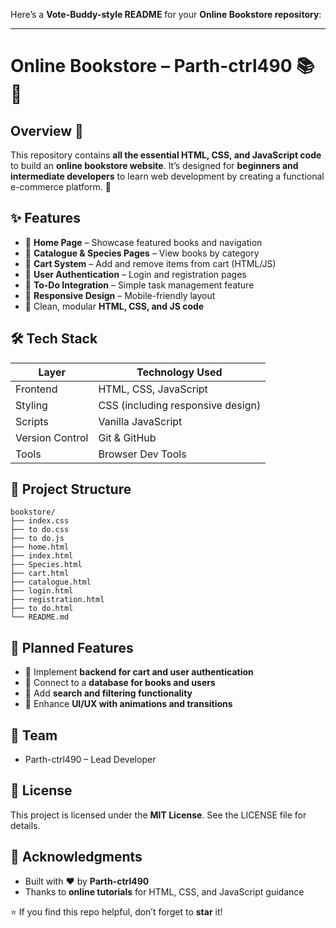 Here’s a **Vote-Buddy-style README** for your **Online Bookstore repository**:

---

# Online Bookstore – Parth-ctrl490 📚🛒

## Overview 📝

This repository contains **all the essential HTML, CSS, and JavaScript code** to build an **online bookstore website**. It’s designed for **beginners and intermediate developers** to learn web development by creating a functional e-commerce platform. 🚀

## ✨ Features

* 🔹 **Home Page** – Showcase featured books and navigation
* 🔹 **Catalogue & Species Pages** – View books by category
* 🔹 **Cart System** – Add and remove items from cart (HTML/JS)
* 🔹 **User Authentication** – Login and registration pages
* 🔹 **To-Do Integration** – Simple task management feature
* 🔹 **Responsive Design** – Mobile-friendly layout
* 🔹 Clean, modular **HTML, CSS, and JS code**

## 🛠️ Tech Stack

| Layer           | Technology Used                   |
| --------------- | --------------------------------- |
| Frontend        | HTML, CSS, JavaScript             |
| Styling         | CSS (including responsive design) |
| Scripts         | Vanilla JavaScript                |
| Version Control | Git & GitHub                      |
| Tools           | Browser Dev Tools                 |

## 📂 Project Structure

```
bookstore/
├── index.css
├── to do.css
├── to do.js
├── home.html
├── index.html
├── Species.html
├── cart.html
├── catalogue.html
├── login.html
├── registration.html
├── to do.html
└── README.md
```

## 🔮 Planned Features

* 📌 Implement **backend for cart and user authentication**
* 📌 Connect to a **database for books and users**
* 📌 Add **search and filtering functionality**
* 📌 Enhance **UI/UX with animations and transitions**

## 👥 Team

* Parth-ctrl490 – Lead Developer

## 📜 License

This project is licensed under the **MIT License**. See the LICENSE file for details.

## 🙌 Acknowledgments

* Built with ❤️ by **Parth-ctrl490**
* Thanks to **online tutorials** for HTML, CSS, and JavaScript guidance

⭐ If you find this repo helpful, don’t forget to **star** it!


